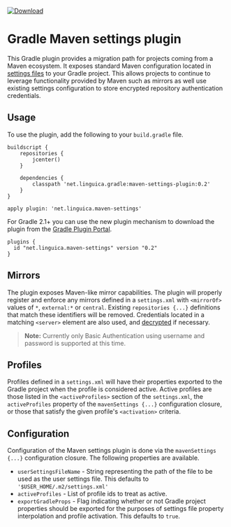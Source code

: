 [ ![Download](https://api.bintray.com/packages/markvieira/maven/gradle-maven-settings-plugin/images/download.svg) ](https://bintray.com/markvieira/maven/gradle-maven-settings-plugin/_latestVersion)

# Gradle Maven settings plugin

This Gradle plugin provides a migration path for projects coming from a Maven ecosystem. It exposes standard Maven
configuration located in [settings files](http://maven.apache.org/settings.html) to your Gradle project. This allows 
projects to continue to leverage functionality provided by Maven such as mirrors as well use existing
settings configuration to store encrypted repository authentication credentials.

## Usage
To use the plugin, add the following to your `build.gradle` file.

    buildscript {
        repositories {
            jcenter()
        }
        
        dependencies {
            classpath 'net.linguica.gradle:maven-settings-plugin:0.2'
        }
    }

    apply plugin: 'net.linguica.maven-settings'
    
For Gradle 2.1+ you can use the new plugin mechanism to download the plugin from the 
[Gradle Plugin Portal](http://plugins.gradle.org/).
    
    plugins {
      id "net.linguica.maven-settings" version "0.2"
    }

## Mirrors
The plugin exposes Maven-like mirror capabilities. The plugin will properly register and enforce any 
mirrors defined in a `settings.xml` with `<mirrorOf>` values of `*`, `external:*` or `central`. Existing 
`repositories {...}` definitions that match these identifiers will be removed. Credentials located in a matching
`<server>` element are also used, and [decrypted](http://maven.apache.org/guides/mini/guide-encryption.html) if necessary.

> **Note:** Currently only Basic Authentication using username and password is supported at this time.

## Profiles
Profiles defined in a `settings.xml` will have their properties exported to the Gradle project when the profile is considered
active. Active profiles are those listed in the `<activeProfiles>` section of the `settings.xml`, the `activeProfiles`
property of the `mavenSettings {...}` configuration closure, or those that satisfy the given profile's `<activation>`
criteria.

## Configuration
Configuration of the Maven settings plugin is done via the `mavenSettings {...}` configuration closure. The following 
properties are available.

* `userSettingsFileName` - String representing the path of the file to be used as the user settings file. This defaults to 
`'$USER_HOME/.m2/settings.xml'`
* `activeProfiles` - List of profile ids to treat as active.
* `exportGradleProps` - Flag indicating whether or not Gradle project properties should be exported for the purposes of 
settings file property interpolation and profile activation. This defaults to `true`.